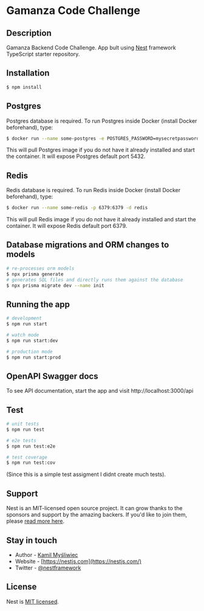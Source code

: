 # Gamanza Code Challenge

## Description

Gamanza Backend Code Challenge. App bult using [Nest](https://github.com/nestjs/nest) framework TypeScript starter
repository.

## Installation

```bash
$ npm install
```

## Postgres

Postgres database is required. To run Postgres inside Docker (install Docker beforehand), type:

```bash
$ docker run --name some-postgres -e POSTGRES_PASSWORD=mysecretpassword -p 5432:5432 -d postgres
```

This will pull Postgres image if you do not have it already installed and start the container. It will expose Postgres
default port 5432.

## Redis

Redis database is required. To run Redis inside Docker (install Docker beforehand), type:

```bash
$ docker run --name some-redis -p 6379:6379 -d redis
```

This will pull Redis image if you do not have it already installed and start the container. It will expose Redis default
port 6379.

## Database migrations and ORM changes to models

```bash
# re-processes orm models
$ npx prisma generate
# generates SQL files and directly runs them against the database
$ npx prisma migrate dev --name init
```

## Running the app

```bash
# development
$ npm run start

# watch mode
$ npm run start:dev

# production mode
$ npm run start:prod
```

## OpenAPI Swagger docs

To see API documentation, start the app and visit http://localhost:3000/api

## Test

```bash
# unit tests
$ npm run test

# e2e tests
$ npm run test:e2e

# test coverage
$ npm run test:cov
```
(Since this is a simple test assigment I didnt create much tests).

## Support

Nest is an MIT-licensed open source project. It can grow thanks to the sponsors and support by the amazing backers. If
you'd like to join them, please [read more here](https://docs.nestjs.com/support).

## Stay in touch

- Author - [Kamil Myśliwiec](https://kamilmysliwiec.com)
- Website - [https://nestjs.com](https://nestjs.com/)
- Twitter - [@nestframework](https://twitter.com/nestframework)

## License

Nest is [MIT licensed](LICENSE).
